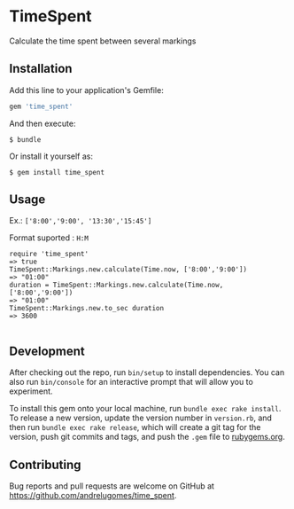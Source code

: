# TimeSpent

Calculate the time spent between several markings


## Installation

Add this line to your application's Gemfile:

```ruby
gem 'time_spent'
```

And then execute:

    $ bundle

Or install it yourself as:

    $ gem install time_spent

## Usage


Ex.: `['8:00','9:00', '13:30','15:45']`

Format suported : `H:M`

```irb
require 'time_spent'
=> true
TimeSpent::Markings.new.calculate(Time.now, ['8:00','9:00'])
=> "01:00"
duration = TimeSpent::Markings.new.calculate(Time.now, ['8:00','9:00'])
=> "01:00"
TimeSpent::Markings.new.to_sec duration
=> 3600


```

## Development

After checking out the repo, run `bin/setup` to install dependencies. You can also run `bin/console` for an interactive prompt that will allow you to experiment.

To install this gem onto your local machine, run `bundle exec rake install`. To release a new version, update the version number in `version.rb`, and then run `bundle exec rake release`, which will create a git tag for the version, push git commits and tags, and push the `.gem` file to [rubygems.org](https://rubygems.org).

## Contributing

Bug reports and pull requests are welcome on GitHub at https://github.com/andrelugomes/time_spent.
